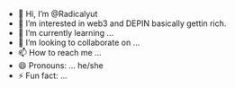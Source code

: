   - 👋 Hi, I’m @Radicalyut
- 👀 I’m interested in web3 and DEPIN basically gettin rich.
- 🌱 I’m currently learning ...
- 💞️ I’m looking to collaborate on ...
- 📫 How to reach me ...
- 😄 Pronouns: ... he/she
- ⚡ Fun fact: ...

<!---
Radicalyut/Radicalyut is a ✨ special ✨ repository because its `README.md` (this file) appears on your GitHub profile.
You can click the Preview link to take a look at your changes.
--->
